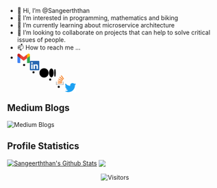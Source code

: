 - 👋 Hi, I’m @Sangeerththan
- 👀 I’m interested in programming, mathematics and biking
- 🌱 I’m currently learning about microservice architecture
- 💞️ I’m looking to collaborate on projects that can help to solve critical issues of people.
- 📫 How to reach me ...
- [<img align="left" alt="Sangeerththan" height="22px" src="./icons/Gmail.png" />](mailto:sangeerththan.15@cse.mrt.ac.lk)
- [<img align="left" alt="Sangeerththan" height="22px" src="./icons/LinkedIn.png" />](https://www.linkedin.com/in/sangeerththanbalachandran/)
- [<img align="left" alt="Sangeerththan" height="22px" src="./icons/Medium.png" />](https://www.linkedin.com/in/sangeerththanbalachandran/)
- [<img align="left" alt="Sangeerththan" height="22px" src="./icons/StackOverflow.png" />](https://stackoverflow.com/users/9538584/sangeerththan-b)
- [<img align="left" alt="Sangeerththan" height="22px" src="./icons/Twitter.png" />](https://twitter.com/sangeerth20)

## Medium Blogs
![Medium Blogs](https://github-readme-medium-card.vercel.app/getMediumBlogs?username=sangeerththanbalachandran&limit=3&theme=tokyonight)


## Profile Statistics

<a href="https://github-readme-stats.vercel.app/api?username=Sangeerththan&show_icons=true&hide_border=true&count_private=true&include_all_commits=true&theme=radical">
<img align="center" alt="Sangeerththan's Github Stats" src="https://github-readme-stats.vercel.app/api?username=Sangeerththan&show_icons=true&hide_border=true&count_private=true&include_all_commits=true&theme=radical" /></a>
<a href="https://github-readme-stats.vercel.app/api/top-langs/?username=Sangeerththan&layout=compact&theme=radical">
  <img align="center" src="https://github-readme-stats.vercel.app/api/top-langs/?username=Sangeerththan&layout=compact&theme=radical" />
</a>

<p align=center>                           
  <img align=center  src="https://visitor-badge.laobi.icu/badge?page_id=sangeerththan" alt="Visitors">                     
</p>